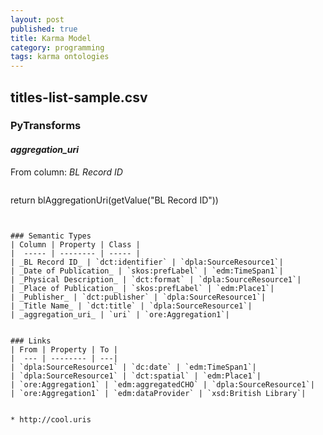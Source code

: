 ```yaml
---
layout: post
published: true
title: Karma Model
category: programming
tags: karma ontologies
---
```


## titles-list-sample.csv

### PyTransforms
#### _aggregation_uri_
From column: _BL Record ID_
>``` python
return blAggregationUri(getValue("BL Record ID"))
```


### Semantic Types
| Column | Property | Class |
|  ----- | -------- | ----- |
| _BL Record ID_ | `dct:identifier` | `dpla:SourceResource1`|
| _Date of Publication_ | `skos:prefLabel` | `edm:TimeSpan1`|
| _Physical Description_ | `dct:format` | `dpla:SourceResource1`|
| _Place of Publication_ | `skos:prefLabel` | `edm:Place1`|
| _Publisher_ | `dct:publisher` | `dpla:SourceResource1`|
| _Title Name_ | `dct:title` | `dpla:SourceResource1`|
| _aggregation_uri_ | `uri` | `ore:Aggregation1`|


### Links
| From | Property | To |
|  --- | -------- | ---|
| `dpla:SourceResource1` | `dc:date` | `edm:TimeSpan1`|
| `dpla:SourceResource1` | `dct:spatial` | `edm:Place1`|
| `ore:Aggregation1` | `edm:aggregatedCHO` | `dpla:SourceResource1`|
| `ore:Aggregation1` | `edm:dataProvider` | `xsd:British Library`|


* http://cool.uris